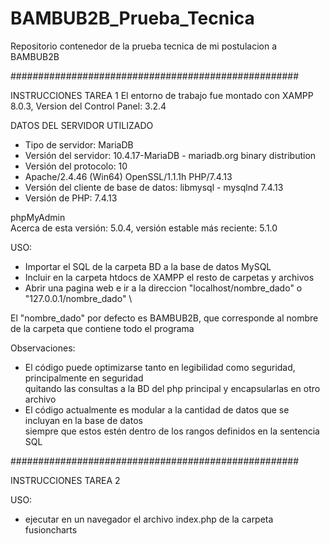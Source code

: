 # BAMBUB2B_Prueba_Tecnica
Repositorio contenedor de la prueba tecnica de mi postulacion a BAMBUB2B

\####################################################


INSTRUCCIONES TAREA 1
El entorno de trabajo fue montado con XAMPP 8.0.3, Version del Control Panel: 3.2.4

DATOS DEL SERVIDOR UTILIZADO

- Tipo de servidor: MariaDB
- Versión del servidor: 10.4.17-MariaDB - mariadb.org binary distribution
- Versión del protocolo: 10
- Apache/2.4.46 (Win64) OpenSSL/1.1.1h PHP/7.4.13
- Versión del cliente de base de datos: libmysql - mysqlnd 7.4.13
- Versión de PHP: 7.4.13

phpMyAdmin \
Acerca de esta versión: 5.0.4, versión estable más reciente: 5.1.0


USO:
- Importar el SQL de la carpeta BD a la base de datos MySQL
- Incluir en la carpeta htdocs de XAMPP el resto de carpetas y archivos
- Abrir una pagina web e ir a la direccion "localhost/nombre_dado" o "127.0.0.1/nombre_dado"
\

El "nombre_dado" por defecto es BAMBUB2B, que corresponde al nombre de la carpeta que contiene todo el programa


Observaciones:
- El código puede optimizarse tanto en legibilidad como seguridad, principalmente en seguridad\
 quitando las consultas a la BD del php principal y encapsularlas en otro archivo
- El código actualmente es modular a la cantidad de datos que se incluyan en la base de datos\
siempre que estos estén dentro de los rangos definidos en la sentencia SQL

\####################################################

INSTRUCCIONES TAREA 2

USO:
- ejecutar en un navegador el archivo index.php de la carpeta fusioncharts
